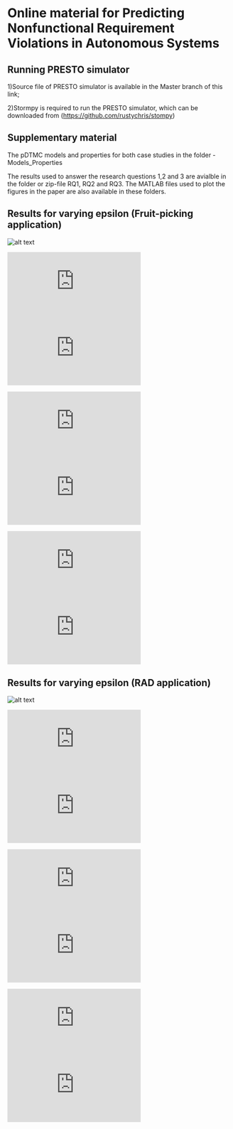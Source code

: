 # Online material for Predicting Nonfunctional Requirement Violations in Autonomous Systems 

## Running PRESTO simulator
  
  1)Source file of PRESTO simulator is available in the Master branch of this link;
  
  2)Stormpy is required to run the PRESTO simulator, which can be downloaded from (https://github.com/rustychris/stompy)
  
## Supplementary material
The pDTMC models and properties for both case studies in the folder - Models_Properties

The results used to answer the research questions 1,2 and 3 are avialble in the folder or zip-file RQ1, RQ2 and RQ3. The MATLAB files used to plot the figures in the paper are also available in these folders. 

## Results for varying epsilon (Fruit-picking application)

![alt text](https://user-images.githubusercontent.com/62383976/200804031-ef1d9aa4-0de6-4482-ae22-75a95acaf9d5.png?raw=true)

![alt text](https://github.com/xinwei2124/TAAS/files/9969867/Ep1_dist.pdf?raw=true)
![alt text](https://github.com/xinwei2124/TAAS/files/9969877/Ep1_cost.pdf?raw=true)

![alt text](https://github.com/xinwei2124/TAAS/files/9970023/Ep2_dist.pdf?raw=true)
![alt text](https://github.com/xinwei2124/TAAS/files/9970021/Ep2_cost.pdf?raw=true)

![alt text](https://github.com/xinwei2124/TAAS/files/9970025/Ep3_dist.pdf?raw=true)
![alt text](https://github.com/xinwei2124/TAAS/files/9970024/Ep3_cost.pdf?raw=true)

## Results for varying epsilon (RAD application)

![alt text](https://user-images.githubusercontent.com/62383976/200808802-4f738eec-8727-4258-80a9-174c5e481447.png?raw=true)


![alt text](https://github.com/xinwei2124/TAAS/files/9969867/Ep1_dist.pdf?raw=true)
![alt text](https://github.com/xinwei2124/TAAS/files/9969877/Ep1_cost.pdf?raw=true)

![alt text](https://github.com/xinwei2124/TAAS/files/9970023/Ep2_dist.pdf?raw=true)
![alt text](https://github.com/xinwei2124/TAAS/files/9970021/Ep2_cost.pdf?raw=true)

![alt text](https://github.com/xinwei2124/TAAS/files/9970025/Ep3_dist.pdf?raw=true)
![alt text](https://github.com/xinwei2124/TAAS/files/9970024/Ep3_cost.pdf?raw=true)
